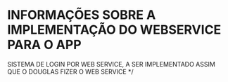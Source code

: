 INFORMAÇÕES SOBRE A IMPLEMENTAÇÃO DO WEBSERVICE PARA O APP
=====================================================================

SISTEMA DE LOGIN POR WEB SERVICE, A SER IMPLEMENTADO ASSIM QUE O DOUGLAS FIZER O WEB SERVICE
       */ <script>
            $("#loginform").submit(function(){
                                
                                logindata= new Object();

                                logindata.login= $("#login").val();
                                logindata.senha= $("#senha").val();
                                
                                tjson=JSON.stringify(logindata);  /* Transforma as strings em JSON */
                                alert(tjson); /* DEBUGS : TIRAR QUANDO IMPLEMENTAR */
                            }
                        $.ajax({
                            type: "POST",
                            contentType:"application/json; charset=utf-8",
                            url: "175.123.88.11/login", /*EXEMPLO DE SERVIDOR, MUDAR QUANDO TIVER UM SERVIDOR FUNCIONANDO */
                            data: tjson,
                            success: function() {
                                alert("Aguarde"); /* A ser modificado */
                                
                                    
                            },
                            error: function (xhr, ajaxOptions, thrownError) {
                                alert("Usuário ou senha incorretos. Favor entrar em contato com a Coordenação dos Laboratórios");
                                alert(xhr.status); /* DEBUGS : TIRAR QUANDO IMPLEMENTAR */
                                alert(thrownError); /* DEBUGS : TIRAR QUANDO IMPLEMENTAR */
      }
    })
                        /* INSERIR A RESPOSTA DO WEBSERVICE */
    })
                                
        </script>
/*
O script recebe do form o login(ra) e a senha do usuário, cria um json com essas informações e envia por POST para o web service, esse verifica se esse RA é de um aluno interno e se a senha (que é a mesma do UNASPACAD) está correta e retorna para o app um JSON com um boolean informando TRUE se as duas informações forem verdadeiras e FALSE se alguma não for. 

		FORMATO DO JSON DE LOGIN: {"login":"104696","senha":"12345"}

		FORMATO DO JSON DE RETORNO:
		{"autentica":"TRUE"} OU {"autentica":"FALSE"}

